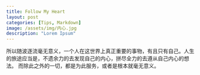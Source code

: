 ```yaml
---
title: Follow My Heart
layout: post
categories: [Tips, Markdown]
image: /assets/img/内心.jpg
description: "Lorem Ipsum"
---
```

所以随波逐流毫无意义，一个人在这世界上真正重要的事物，有且只有自己。人生的旅途应当是，不遗余力的去发现自己的内心，拼尽全力的去遵从自己内心的想法。
而除此之外的一切，都是为此服务，或者是根本就毫无意义。